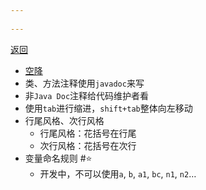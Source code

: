 ```yaml
---
 
---
```

[返回](Java概述.md)

- [空降](https://www.bilibili.com/video/BV1fh411y7R8?t=341.6&p=26) 
- 类、方法注释使用`javadoc`来写
- 非`Java Doc`注释给代码维护者看
- 使用`tab`进行缩进，`shift+tab`整体向左移动
- 行尾风格、次行风格
	- 行尾风格：花括号在行尾
	- 次行风格：花括号在次行
- 变量命名规则 #⭐️ 
	- 开发中，不可以使用`a`, `b`, `a1`, `bc`, `n1`, `n2`…